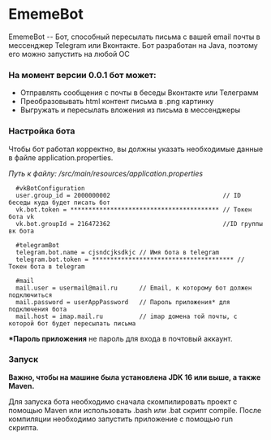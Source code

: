# EmemeBot

EmemeBot -- Бот, способный пересылать письма с вашей email почты в мессенджер Telegram или Вконтакте. Бот разработан на Java, поэтому его можно запустить на любой ОС

### На момент версии 0.0.1 бот может:
  * Отправлять сообщения с почты в беседы Вконтакте или Телеграмм
  * Преобразовывать html контент письма в .png картинку
  * Выгружать и пересылать вложения из письма в мессенджеры

### Настройка бота
Чтобы бот работал корректно, вы должны указать необходимые данные в файле application.properties. 

*Путь к файлу: /src/main/resources/application.properties*
```
  #vkBotConfiguration
  user.group_id = 2000000002                               // ID беседы куда будет писать бот
  vk.bot.token = ***************************************** // Токен бота vk
  vk.bot.groupId = 216472362                               //ID группы вк бота
  
  #telegramBot
  telegram.bot.name = cjsndcjksdkjc // Имя бота в telegram
  telegram.bot.token = *************************************** // Токен бота в telegram

  #mail
  mail.user = usermail@mail.ru      // Email, к которому бот должен подключиться
  mail.password = userAppPassword   // Пароль приложения* для подключения бота
  mail.host = imap.mail.ru          // imap домена той почты, с которой бот будет пересылать письма
```
__*Пароль приложения__ не пароль для входа в почтовый аккаунт. 

### Запуск

**Важно, чтобы на машине была установлена JDK 16 или выше, а также Maven.**

Для запуска бота необходимо сначала скомпилировать проект с помощью Maven или использовать .bash или .bat скрипт compile. После компиляции необходимо запустить приложение с помощью run скрипта.
